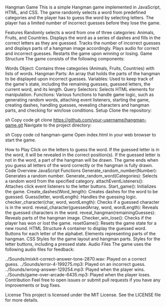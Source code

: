 Hangman Game
This is a simple Hangman game implemented in JavaScript, HTML, and CSS. The game randomly selects a word from predefined categories and the player has to guess the word by selecting letters. The player has a limited number of incorrect guesses before they lose the game.

Features
Randomly selects a word from one of three categories: Animals, Fruits, and Countries.
Displays the word as a series of dashes and fills in the correct letters as they are guessed.
Tracks the number of incorrect guesses and displays parts of a hangman image accordingly.
Plays audio for correct and incorrect guesses.
Restarts the game upon winning or losing.
Game Structure
The game consists of the following components:

Words Object: Contains three categories (Animals, Fruits, Countries) with lists of words.
Hangman Parts: An array that holds the parts of the hangman to be displayed upon incorrect guesses.
Variables: Used to keep track of the game's state, including the remaining guesses, guessed letters, the current word, and its length.
Query Selectors: Selects HTML elements for manipulation.
Functions: Various functions to handle game logic, such as generating random words, attaching event listeners, starting the game, creating dashes, handling guesses, revealing characters and hangman parts, and checking for win/lose conditions.
Setup
Clone the repository:

sh
Copy code
git clone https://github.com/your-username/hangman-game.git
Navigate to the project directory:

sh
Copy code
cd hangman-game
Open index.html in your web browser to start the game.

How to Play
Click on the letters to guess the word.
If the guessed letter is in the word, it will be revealed in the correct position(s).
If the guessed letter is not in the word, a part of the hangman will be drawn.
The game ends when you guess all letters of the word correctly or the hangman is fully drawn.
Code Overview
JavaScript Functions
Generate_random_number(Number): Generates a random number.
Generate_random_word(Categories): Selects a random word from the specified category.
attachEventListeners(): Attaches click event listeners to the letter buttons.
Start_game(): Initializes the game.
Create_dashes(Word_length): Creates dashes for the word to be guessed.
Guess(letter, wordLength): Handles the guessing logic.
checker_character(char, word, wordLength): Checks if a guessed character is in the word.
reveal_character(guessedArray, word, wordLength): Reveals the guessed characters in the word.
reveal_hangman(remainingGuesses): Reveals parts of the hangman image.
Checker_win_lose(): Checks if the player has won or lost the game.
resetGame(): Resets the game state for a new round.
HTML Structure
A container to display the guessed word.
Buttons for each letter of the alphabet.
Elements representing parts of the hangman.
CSS
Styles for the game layout and hangman parts.
Styles for the letter buttons, including a pressed state.
Audio Files
The game uses the following audio files for feedback:

../Sounds/mixkit-correct-answer-tone-2870.wav: Played on a correct guess.
../Sounds/error-4-199275.mp3: Played on an incorrect guess.
../Sounds/wrong-answer-129254.mp3: Played when the player wins.
../Sounds/game-over-arcade-6435.mp3: Played when the player loses.
Contribution
Feel free to open issues or submit pull requests if you have any improvements or bug fixes.

License
This project is licensed under the MIT License. See the LICENSE file for more details.
